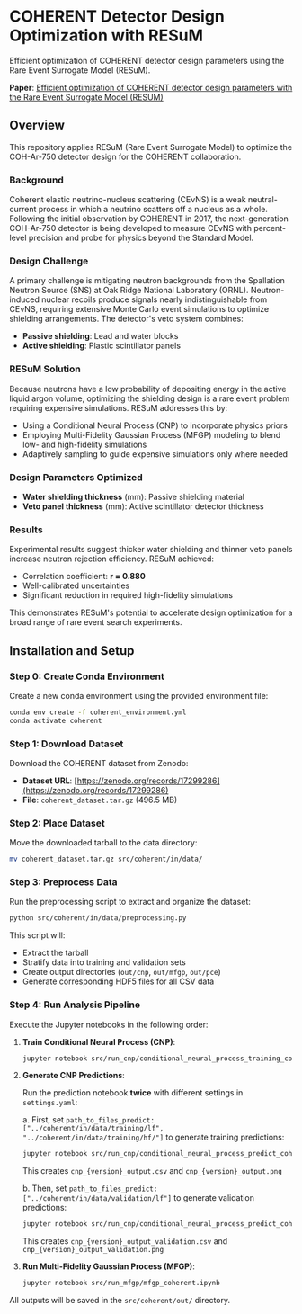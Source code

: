 # COHERENT Detector Design Optimization with RESuM

Efficient optimization of COHERENT detector design parameters using the Rare Event Surrogate Model (RESuM).

**Paper**: [Efficient optimization of COHERENT detector design parameters with the Rare Event Surrogate Model (RESUM)](https://openreview.net/pdf?id=m9BSQBkE0e)

## Overview

This repository applies RESuM (Rare Event Surrogate Model) to optimize the COH-Ar-750 detector design for the COHERENT collaboration.

### Background
Coherent elastic neutrino-nucleus scattering (CEνNS) is a weak neutral-current process in which a neutrino scatters off a nucleus as a whole. Following the initial observation by COHERENT in 2017, the next-generation COH-Ar-750 detector is being developed to measure CEνNS with percent-level precision and probe for physics beyond the Standard Model.

### Design Challenge
A primary challenge is mitigating neutron backgrounds from the Spallation Neutron Source (SNS) at Oak Ridge National Laboratory (ORNL). Neutron-induced nuclear recoils produce signals nearly indistinguishable from CEνNS, requiring extensive Monte Carlo event simulations to optimize shielding arrangements. The detector's veto system combines:
- **Passive shielding**: Lead and water blocks
- **Active shielding**: Plastic scintillator panels

### RESuM Solution
Because neutrons have a low probability of depositing energy in the active liquid argon volume, optimizing the shielding design is a rare event problem requiring expensive simulations. RESuM addresses this by:
- Using a Conditional Neural Process (CNP) to incorporate physics priors
- Employing Multi-Fidelity Gaussian Process (MFGP) modeling to blend low- and high-fidelity simulations
- Adaptively sampling to guide expensive simulations only where needed

### Design Parameters Optimized
- **Water shielding thickness** (mm): Passive shielding material
- **Veto panel thickness** (mm): Active scintillator detector thickness

### Results
Experimental results suggest thicker water shielding and thinner veto panels increase neutron rejection efficiency. RESuM achieved:
- Correlation coefficient: **r = 0.880**
- Well-calibrated uncertainties
- Significant reduction in required high-fidelity simulations

This demonstrates RESuM's potential to accelerate design optimization for a broad range of rare event search experiments.

## Installation and Setup

### Step 0: Create Conda Environment

Create a new conda environment using the provided environment file:
```bash
conda env create -f coherent_environment.yml
conda activate coherent
```

### Step 1: Download Dataset

Download the COHERENT dataset from Zenodo:
- **Dataset URL**: [https://zenodo.org/records/17299286](https://zenodo.org/records/17299286)
- **File**: `coherent_dataset.tar.gz` (496.5 MB)

### Step 2: Place Dataset

Move the downloaded tarball to the data directory:
```bash
mv coherent_dataset.tar.gz src/coherent/in/data/
```

### Step 3: Preprocess Data

Run the preprocessing script to extract and organize the dataset:
```bash
python src/coherent/in/data/preprocessing.py
```

This script will:
- Extract the tarball
- Stratify data into training and validation sets
- Create output directories (`out/cnp`, `out/mfgp`, `out/pce`)
- Generate corresponding HDF5 files for all CSV data

### Step 4: Run Analysis Pipeline

Execute the Jupyter notebooks in the following order:

1. **Train Conditional Neural Process (CNP)**:
   ```bash
   jupyter notebook src/run_cnp/conditional_neural_process_training_coherent.ipynb
   ```

2. **Generate CNP Predictions**:
   
   Run the prediction notebook **twice** with different settings in `settings.yaml`:
   
   a. First, set `path_to_files_predict: ["../coherent/in/data/training/lf", "../coherent/in/data/training/hf/"]` to generate training predictions:
   ```bash
   jupyter notebook src/run_cnp/conditional_neural_process_predict_coherent.ipynb
   ```
   This creates `cnp_{version}_output.csv` and `cnp_{version}_output.png`
   
   b. Then, set `path_to_files_predict: ["../coherent/in/data/validation/lf"]` to generate validation predictions:
   ```bash
   jupyter notebook src/run_cnp/conditional_neural_process_predict_coherent.ipynb
   ```
   This creates `cnp_{version}_output_validation.csv` and `cnp_{version}_output_validation.png`

3. **Run Multi-Fidelity Gaussian Process (MFGP)**:
   ```bash
   jupyter notebook src/run_mfgp/mfgp_coherent.ipynb
   ```

All outputs will be saved in the `src/coherent/out/` directory.
